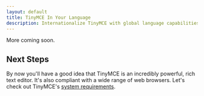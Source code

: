 ```yaml
---
layout: default
title: TinyMCE In Your Language
description: Internationalize TinyMCE with global language capabilities.
---
```


More coming soon.

## Next Steps

By now you'll have a good idea that TinyMCE is an incredibly powerful, rich text editor. It's also compliant with a wide range of web browsers. Let's check out TinyMCE's [system requirements](../system-requirements/).

